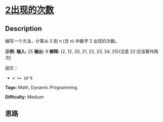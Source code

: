 # [2出现的次数][title]

## Description

编写一个方法，计算从 0 到 n (含 n) 中数字 2 出现的次数。

**示例:**
            **输入:** 25    **输出:** 9    **解释:** (2, 12, 20, 21, 22, 23, 24, 25)(注意 22 应该算作两次)

提示：

  * `n <= 10^9`


**Tags:** Math, Dynamic Programming

**Difficulty:** Medium

## 思路

[title]: https://leetcode-cn.com/problems/number-of-2s-in-range-lcci
